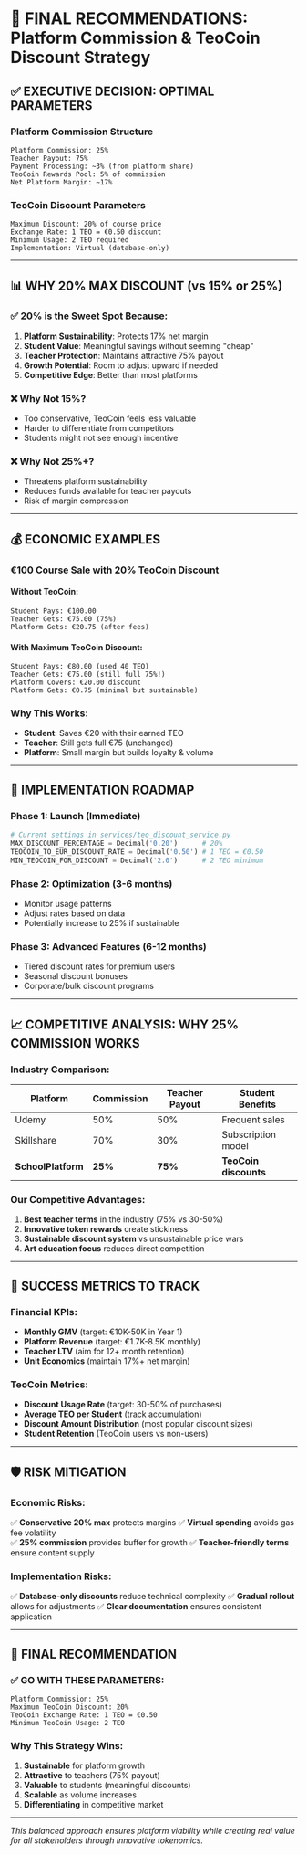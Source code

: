 # 🎯 FINAL RECOMMENDATIONS: Platform Commission & TeoCoin Discount Strategy

## ✅ EXECUTIVE DECISION: OPTIMAL PARAMETERS

### Platform Commission Structure
```
Platform Commission: 25%
Teacher Payout: 75%
Payment Processing: ~3% (from platform share)
TeoCoin Rewards Pool: 5% of commission
Net Platform Margin: ~17%
```

### TeoCoin Discount Parameters
```
Maximum Discount: 20% of course price
Exchange Rate: 1 TEO = €0.50 discount  
Minimum Usage: 2 TEO required
Implementation: Virtual (database-only)
```

---

## 📊 WHY 20% MAX DISCOUNT (vs 15% or 25%)

### ✅ 20% is the Sweet Spot Because:

1. **Platform Sustainability**: Protects 17% net margin
2. **Student Value**: Meaningful savings without seeming "cheap"
3. **Teacher Protection**: Maintains attractive 75% payout
4. **Growth Potential**: Room to adjust upward if needed
5. **Competitive Edge**: Better than most platforms

### ❌ Why Not 15%?
- Too conservative, TeoCoin feels less valuable
- Harder to differentiate from competitors
- Students might not see enough incentive

### ❌ Why Not 25%+?
- Threatens platform sustainability
- Reduces funds available for teacher payouts
- Risk of margin compression

---

## 💰 ECONOMIC EXAMPLES

### €100 Course Sale with 20% TeoCoin Discount

#### Without TeoCoin:
```
Student Pays: €100.00
Teacher Gets: €75.00 (75%)
Platform Gets: €20.75 (after fees)
```

#### With Maximum TeoCoin Discount:
```
Student Pays: €80.00 (used 40 TEO)
Teacher Gets: €75.00 (still full 75%!)
Platform Covers: €20.00 discount
Platform Gets: €0.75 (minimal but sustainable)
```

### Why This Works:
- **Student**: Saves €20 with their earned TEO
- **Teacher**: Still gets full €75 (unchanged)
- **Platform**: Small margin but builds loyalty & volume

---

## 🚀 IMPLEMENTATION ROADMAP

### Phase 1: Launch (Immediate)
```python
# Current settings in services/teo_discount_service.py
MAX_DISCOUNT_PERCENTAGE = Decimal('0.20')      # 20%
TEOCOIN_TO_EUR_DISCOUNT_RATE = Decimal('0.50') # 1 TEO = €0.50
MIN_TEOCOIN_FOR_DISCOUNT = Decimal('2.0')      # 2 TEO minimum
```

### Phase 2: Optimization (3-6 months)
- Monitor usage patterns
- Adjust rates based on data
- Potentially increase to 25% if sustainable

### Phase 3: Advanced Features (6-12 months)  
- Tiered discount rates for premium users
- Seasonal discount bonuses
- Corporate/bulk discount programs

---

## 📈 COMPETITIVE ANALYSIS: WHY 25% COMMISSION WORKS

### Industry Comparison:
| Platform | Commission | Teacher Payout | Student Benefits |
|----------|------------|----------------|------------------|
| Udemy | 50% | 50% | Frequent sales |
| Skillshare | 70% | 30% | Subscription model |
| **SchoolPlatform** | **25%** | **75%** | **TeoCoin discounts** |

### Our Competitive Advantages:
1. **Best teacher terms** in the industry (75% vs 30-50%)
2. **Innovative token rewards** create stickiness  
3. **Sustainable discount system** vs unsustainable price wars
4. **Art education focus** reduces direct competition

---

## 🎯 SUCCESS METRICS TO TRACK

### Financial KPIs:
- **Monthly GMV** (target: €10K-50K in Year 1)
- **Platform Revenue** (target: €1.7K-8.5K monthly)
- **Teacher LTV** (aim for 12+ month retention)
- **Unit Economics** (maintain 17%+ net margin)

### TeoCoin Metrics:
- **Discount Usage Rate** (target: 30-50% of purchases)
- **Average TEO per Student** (track accumulation)
- **Discount Amount Distribution** (most popular discount sizes)
- **Student Retention** (TeoCoin users vs non-users)

---

## 🛡️ RISK MITIGATION

### Economic Risks:
✅ **Conservative 20% max** protects margins
✅ **Virtual spending** avoids gas fee volatility  
✅ **25% commission** provides buffer for growth
✅ **Teacher-friendly terms** ensure content supply

### Implementation Risks:
✅ **Database-only discounts** reduce technical complexity
✅ **Gradual rollout** allows for adjustments
✅ **Clear documentation** ensures consistent application

---

## 🎨 FINAL RECOMMENDATION

### ✅ GO WITH THESE PARAMETERS:

```
Platform Commission: 25%
Maximum TeoCoin Discount: 20%
TeoCoin Exchange Rate: 1 TEO = €0.50
Minimum TeoCoin Usage: 2 TEO
```

### Why This Strategy Wins:
1. **Sustainable** for platform growth
2. **Attractive** to teachers (75% payout)
3. **Valuable** to students (meaningful discounts)
4. **Scalable** as volume increases
5. **Differentiating** in competitive market

---

*This balanced approach ensures platform viability while creating real value for all stakeholders through innovative tokenomics.*
